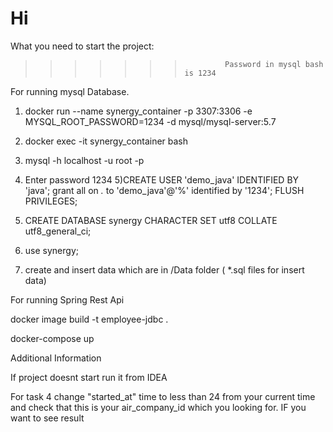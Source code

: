# Hi


What you need to start the project:

>>>>>>>              Password in mysql bash  is 1234

For running mysql Database.

1) docker run --name synergy_container -p 3307:3306 -e MYSQL_ROOT_PASSWORD=1234 -d mysql/mysql-server:5.7

2) docker exec -it synergy_container bash
3) mysql -h localhost -u root -p
4) Enter password 1234
5)CREATE USER 'demo_java' IDENTIFIED BY 'java';
   grant all on *.* to 'demo_java'@'%' identified by '1234';
   FLUSH PRIVILEGES;

6) CREATE DATABASE synergy CHARACTER SET utf8 COLLATE utf8_general_ci;
7) use synergy;
8) create and insert data which are in /Data folder  ( *.sql files for insert data)

For running Spring Rest Api

docker image build -t employee-jdbc .

docker-compose up


Additional Information

If project doesnt start run it from IDEA

For task 4 change "started_at" time to less than 24 from your current time and check that this is your air_company_id which you looking for. IF you want to see result
